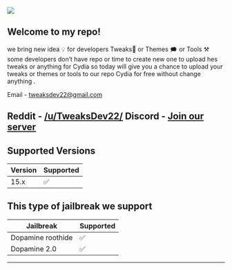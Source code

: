 ![](https://komarev.com/ghpvc/?username=TweaksDev22&color=blue)

Welcome to my repo!
---------------------
we bring new idea 💡 for developers Tweaks📱 or Themes 🗯 or Tools ⚒️ some developers don’t have repo or time to create new one to upload hes tweaks or anything for Cydia so today will give you a chance to upload your tweaks or themes or tools to our repo Cydia for free without change anything .
&nbsp;

Email - tweaksdev22@gmail.com

Reddit - [/u/TweaksDev22/](https://www.reddit.com/r/TweaksDev22/)
Discord - [Join our server](https://discord.gg/Q67N6VFXnJ)
------------------

## Supported Versions



| Version | Supported          |
| ------- | ------------------ |
|  15.x   | :white_check_mark: |






## This type of jailbreak we support

| Jailbreak | Supported          |
| ------- | ------------------ |
| Dopamine roothide  | :white_check_mark: |
| Dopamine 2.0  | :white_check_mark: |
-----------
